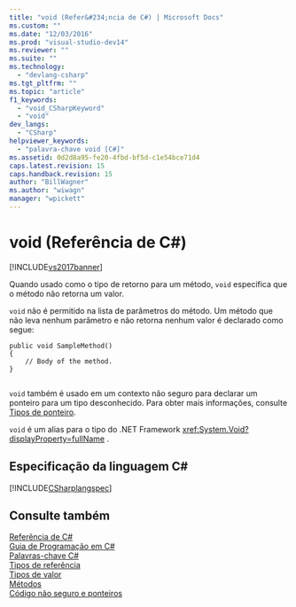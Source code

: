 ```yaml
---
title: "void (Refer&#234;ncia de C#) | Microsoft Docs"
ms.custom: ""
ms.date: "12/03/2016"
ms.prod: "visual-studio-dev14"
ms.reviewer: ""
ms.suite: ""
ms.technology: 
  - "devlang-csharp"
ms.tgt_pltfrm: ""
ms.topic: "article"
f1_keywords: 
  - "void_CSharpKeyword"
  - "void"
dev_langs: 
  - "CSharp"
helpviewer_keywords: 
  - "palavra-chave void [C#]"
ms.assetid: 0d2d8a95-fe20-4fbd-bf5d-c1e54bce71d4
caps.latest.revision: 15
caps.handback.revision: 15
author: "BillWagner"
ms.author: "wiwagn"
manager: "wpickett"
---
```

# void (Refer&#234;ncia de C#)
[!INCLUDE[vs2017banner](../../../csharp/includes/vs2017banner.md)]

Quando usado como o tipo de retorno para um método, `void` especifica que o método não retorna um valor.  
  
 `void` não é permitido na lista de parâmetros do método.  Um método que não leva nenhum parâmetro e não retorna nenhum valor é declarado como segue:  
  
```  
public void SampleMethod()  
{  
    // Body of the method.  
}  
  
```  
  
 `void` também é usado em um contexto não seguro para declarar um ponteiro para um tipo desconhecido.  Para obter mais informações, consulte [Tipos de ponteiro](../../../csharp/programming-guide/unsafe-code-pointers/pointer-types.md).  
  
 `void` é um alias para o tipo do .NET Framework <xref:System.Void?displayProperty=fullName> .  
  
## Especificação da linguagem C\#  
 [!INCLUDE[CSharplangspec](../../../csharp/language-reference/keywords/includes/csharplangspec_md.md)]  
  
## Consulte também  
 [Referência de C\#](../../../csharp/language-reference/index.md)   
 [Guia de Programação em C\#](../../../csharp/programming-guide/index.md)   
 [Palavras\-chave C\#](../../../csharp/language-reference/keywords/index.md)   
 [Tipos de referência](../../../csharp/language-reference/keywords/reference-types.md)   
 [Tipos de valor](../../../csharp/language-reference/keywords/value-types.md)   
 [Métodos](../../../fsharp/language-reference/members/methods.md)   
 [Código não seguro e ponteiros](../../../csharp/programming-guide/unsafe-code-pointers/index.md)